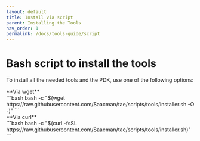 ```yaml
---
layout: default
title: Install via script
parent: Installing the Tools
nav_order: 1
permalink: /docs/tools-guide/script
---
```


# Bash script to install the tools

To install all the needed tools and the PDK, use one of the following options:
<div class="code-example" markdown="1">
**Via wget**
</div>
```bash
bash -c "$(wget https://raw.githubusercontent.com/Saacman/tae/scripts/tools/installer.sh -O -)"
```
<div class="code-example" markdown="1">
**Via curl**
</div>
```bash
bash -c "$(curl -fsSL https://raw.githubusercontent.com/Saacman/tae/scripts/tools/installer.sh)"
```
